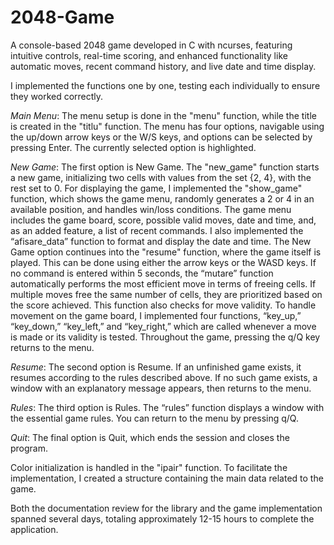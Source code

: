 # 2048-Game
  A console-based 2048 game developed in C with ncurses, featuring intuitive controls, real-time scoring, and enhanced functionality like automatic moves, recent command history, and live date and time display.

  I implemented the functions one by one, testing each individually to ensure they worked correctly.

  *Main Menu*: The menu setup is done in the "menu" function, while the title is created in the "titlu" function. The menu has four options, navigable using the up/down arrow keys or the W/S keys, and options can be selected by pressing Enter. The currently selected option is highlighted.

  *New Game*: The first option is New Game. The "new_game" function starts a new game, initializing two cells with values from the set {2, 4}, with the rest set to 0. For displaying the game, I implemented the "show_game" function, which shows the game menu, randomly generates a 2 or 4 in an available position, and handles win/loss conditions. The game menu includes the game board, score, possible valid moves, date and time, and, as an added feature, a list of recent commands. I also implemented the “afisare_data” function to format and display the date and time. The New Game option continues into the "resume" function, where the game itself is played. This can be done using either the arrow keys or the WASD keys. If no command is entered within 5 seconds, the “mutare” function automatically performs the most efficient move in terms of freeing cells. If multiple moves free the same number of cells, they are prioritized based on the score achieved. This function also checks for move validity. To handle movement on the game board, I implemented four functions, “key_up,” “key_down,” “key_left,” and “key_right,” which are called whenever a move is made or its validity is tested. Throughout the game, pressing the q/Q key returns to the menu.

  *Resume*: The second option is Resume. If an unfinished game exists, it resumes according to the rules described above. If no such game exists, a window with an explanatory message appears, then returns to the menu.

  *Rules*: The third option is Rules. The “rules” function displays a window with the essential game rules. You can return to the menu by pressing q/Q.

  *Quit*: The final option is Quit, which ends the session and closes the program.

  Color initialization is handled in the "ipair" function. To facilitate the implementation, I created a structure containing the main data related to the game.

  Both the documentation review for the library and the game implementation spanned several days, totaling approximately 12-15 hours to complete the application.
